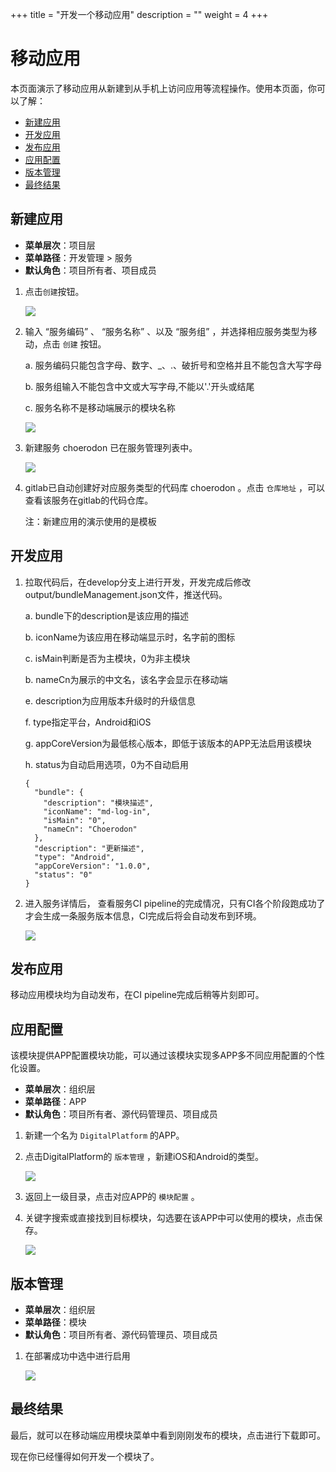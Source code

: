 +++
title = "开发一个移动应用"
description = ""
weight = 4
+++

# 移动应用

  本页面演示了移动应用从新建到从手机上访问应用等流程操作。使用本页面，你可以了解：

   - [新建应用](#1)
   - [开发应用](#2)
   - [发布应用](#3)
   - [应用配置](#4)
   - [版本管理](#5)
   - [最终结果](#6)

<h2 id="1">新建应用</h2>

- **菜单层次**：项目层
- **菜单路径**：开发管理 > 服务
- **默认角色**：项目所有者、项目成员

1. 点击`创建`按钮。

    ![](../assets/mobile-application/服务创建.png)

1. 输入 “服务编码” 、 “服务名称” 、以及 “服务组” ，并选择相应服务类型为移动，点击 `创建` 按钮。

    a. 服务编码只能包含字母、数字、_、.、破折号和空格并且不能包含大写字母

    b. 服务组输入不能包含中文或大写字母,不能以'.'开头或结尾

    c. 服务名称不是移动端展示的模块名称

    ![](../assets/mobile-application/服务创建信息填写.png)

1. 新建服务 choerodon 已在服务管理列表中。

    ![](../assets/mobile-application/服务列表.png)

1. gitlab已自动创建好对应服务类型的代码库 choerodon 。点击 `仓库地址` ，可以查看该服务在gitlab的代码仓库。

    注：新建应用的演示使用的是模板

<h2 id="2">开发应用</h2>

1. 拉取代码后，在develop分支上进行开发，开发完成后修改output/bundleManagement.json文件，推送代码。

    a. bundle下的description是该应用的描述

    b. iconName为该应用在移动端显示时，名字前的图标

    c. isMain判断是否为主模块，0为非主模块

    b. nameCn为展示的中文名，该名字会显示在移动端

    e. description为应用版本升级时的升级信息

    f. type指定平台，Android和iOS

    g. appCoreVersion为最低核心版本，即低于该版本的APP无法启用该模块

    h. status为自动启用选项，0为不自动启用

    ```
    {
      "bundle": {
        "description": "模块描述",
        "iconName": "md-log-in",
        "isMain": "0",
        "nameCn": "Choerodon"
      },
      "description": "更新描述",
      "type": "Android",
      "appCoreVersion": "1.0.0",
      "status": "0"
    }
    ```

1. 进入服务详情后， 查看服务CI pipeline的完成情况，只有CI各个阶段跑成功了才会生成一条服务版本信息，CI完成后将会自动发布到环境。

    ![](../assets/mobile-application/流水线.png)

<h2 id="3">发布应用</h2>

  移动应用模块均为自动发布，在CI pipeline完成后稍等片刻即可。

<h2 id="4">应用配置</h2>

  该模块提供APP配置模块功能，可以通过该模块实现多APP多不同应用配置的个性化设置。 

  - **菜单层次**：组织层
  - **菜单路径**：APP
  - **默认角色**：项目所有者、源代码管理员、项目成员 

1. 新建一个名为 `DigitalPlatform` 的APP。

1. 点击DigitalPlatform的 `版本管理` ，新建iOS和Android的类型。

    ![](../assets/mobile-application/核心版本管理.png)

1. 返回上一级目录，点击对应APP的 `模块配置` 。

1. 关键字搜索或直接找到目标模块，勾选要在该APP中可以使用的模块，点击保存。

    ![](../assets/mobile-application/模块配置.png)

<h2 id="5">版本管理</h2>

  - **菜单层次**：组织层
  - **菜单路径**：模块
  - **默认角色**：项目所有者、源代码管理员、项目成员 

1. 在部署成功中选中进行启用

    ![](../assets/mobile-application/版本管理.png)

<h2 id="6">最终结果</h2>

最后，就可以在移动端应用模块菜单中看到刚刚发布的模块，点击进行下载即可。

现在你已经懂得如何开发一个模块了。